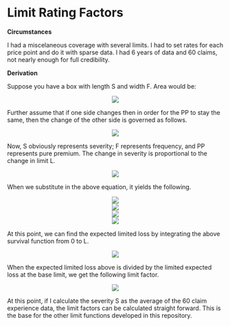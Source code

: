 # Limit Rating Factors

[comment]: <> (https://codecogs.com/latex/eqneditor.php)

__Circumstances__

I had a miscelaneous coverage with several limits.  I had to set rates for each price point and do it with sparse data.  I had 6 years of data and 60 claims, not nearly enough for full credibility.  

__Derivation__

Suppose you have a box with length S and width F.  Area would be:

<div align="center"><img src="https://latex.codecogs.com/gif.latex?PP&space;=&space;F*S" /></div>

Further assume that if one side changes then in order for the PP to stay the same, then the change of the other side is governed as follows.  

<div align="center"><img src="https://latex.codecogs.com/gif.latex?\partial&space;PP&space;=&space;\partial&space;F*S&space;&plus;&space;F*&space;\partial&space;S&space;=&space;0" /></div>

Now, S obviously represents severity; F represents frequency, and PP represents pure premium.  The change in severity is proportional to the change in limit L.  

<div align="center"><img src="https://latex.codecogs.com/gif.latex?\partial&space;S&space;=&space;\alpha&space;\partial&space;L" /></div>

When we substitute in the above equation, it yields the following.  

<div align="center"><img src="https://latex.codecogs.com/gif.latex?\partial&space;F&space;*&space;S&space;=&space;-&space;F*&space;\partial&space;L" /></div>

<div align="center"><img src="https://latex.codecogs.com/gif.latex?\partial&space;F/F&space;=&space;-\partial&space;L/S" /></div>

<div align="center"><img src="https://latex.codecogs.com/gif.latex?lnF&space;=&space;-L/S&space;&plus;C_{0}" ></div>

<div align="center"><img src="https://latex.codecogs.com/gif.latex?F&space;=&space;F_{0}e^{-L/S}" /></div>

At this point, we can find the expected limited loss by integrating the above survival function from 0 to L.  

<div align="center"><img src="https://latex.codecogs.com/gif.latex?\int_{0}^{L}F_{0}e^{-x/S}dx&space;=&space;F_{0}S(1-e^{-L/S})" /></div>

When the expected limited loss above is divided by the limited expected loss at the base limit, we get the following limit factor.  

<div align="center"><img src="https://latex.codecogs.com/gif.latex?factor&space;=&space;\frac{(1-e^{-L/S})}{(1-e^{-L_{B}/S})}" /></div>

At this point, if I calculate the severity S as the average of the 60 claim experience data, the limit factors can be calculated straight forward.  This is the base for the other limit functions developed in this repository.  